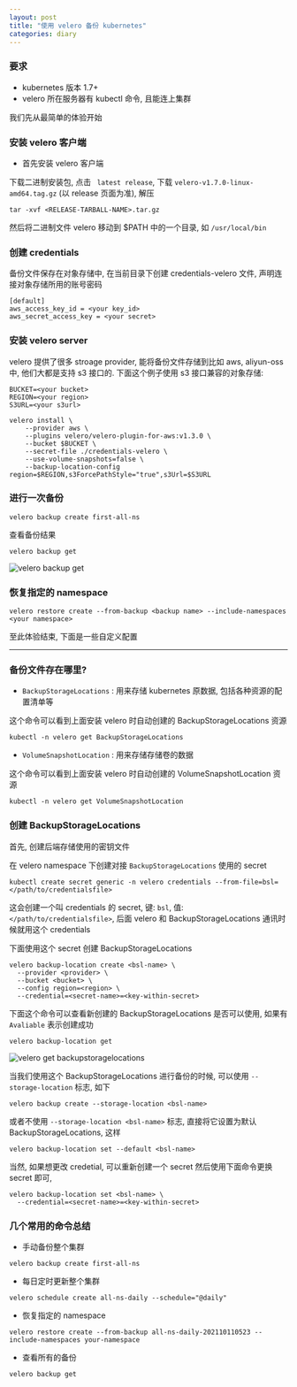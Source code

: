 ```yaml
---
layout: post
title: "使用 velero 备份 kubernetes"
categories: diary
---
```


### 要求

- kubernetes 版本 1.7+
- velero 所在服务器有 kubectl 命令, 且能连上集群


我们先从最简单的体验开始

### 安装 velero 客户端

- 首先安装 velero 客户端

下载二进制安装包, 点击 ` latest release`, 下载 `velero-v1.7.0-linux-amd64.tag.gz` (以 release 页面为准), 解压

```shell
tar -xvf <RELEASE-TARBALL-NAME>.tar.gz
```

然后将二进制文件 velero 移动到 $PATH 中的一个目录, 如 `/usr/local/bin`

### 创建 credentials

备份文件保存在对象存储中, 在当前目录下创建 credentials-velero 文件, 声明连接对象存储所用的账号密码

```shell
[default]
aws_access_key_id = <your key_id>
aws_secret_access_key = <your secret>
```

### 安装 velero server

velero 提供了很多 stroage provider, 能将备份文件存储到比如 aws, aliyun-oss 中, 他们大都是支持 s3 接口的. 下面这个例子使用 s3 接口兼容的对象存储:

```shell
BUCKET=<your bucket>
REGION=<your region>
S3URL=<your s3url>

velero install \
    --provider aws \
    --plugins velero/velero-plugin-for-aws:v1.3.0 \
    --bucket $BUCKET \
    --secret-file ./credentials-velero \
    --use-volume-snapshots=false \
    --backup-location-config region=$REGION,s3ForcePathStyle="true",s3Url=$S3URL
```

### 进行一次备份

```shell
velero backup create first-all-ns
```

查看备份结果

```shell
velero backup get
```

![velero backup get](/assets/velero-backupNrestore.assets/IMG_3623.PNG)

### 恢复指定的 namespace

```shell
velero restore create --from-backup <backup name> --include-namespaces <your namespace>
```

至此体验结束, 下面是一些自定义配置

---

### 备份文件存在哪里?

- `BackupStorageLocations` : 用来存储 kubernetes 原数据, 包括各种资源的配置清单等

这个命令可以看到上面安装 velero 时自动创建的 BackupStorageLocations 资源

```shell
kubectl -n velero get BackupStorageLocations
```

- `VolumeSnapshotLocation` : 用来存储存储卷的数据

这个命令可以看到上面安装 velero 时自动创建的 VolumeSnapshotLocation 资源

```shell
kubectl -n velero get VolumeSnapshotLocation
```

### 创建 BackupStorageLocations

首先, 创建后端存储使用的密钥文件

在 velero namespace 下创建对接 `BackupStorageLocations` 使用的 secret

```
kubectl create secret generic -n velero credentials --from-file=bsl=</path/to/credentialsfile>
```

这会创建一个叫 credentials 的 secret, 键: `bsl`, 值: `</path/to/credentialsfile>`, 后面 velero 和 BackupStorageLocations 通讯时候就用这个 credentials

下面使用这个 secret 创建 BackupStorageLocations

```
velero backup-location create <bsl-name> \
  --provider <provider> \
  --bucket <bucket> \
  --config region=<region> \
  --credential=<secret-name>=<key-within-secret>
```

下面这个命令可以查看新创建的 BackupStorageLocations 是否可以使用, 如果有 `Avaliable` 表示创建成功

```shell
velero backup-location get
```

![velero get backupstoragelocations](/assets/velero-backupNrestore.assets/IMG_3622.PNG)

当我们使用这个 BackupStorageLocations 进行备份的时候, 可以使用 `--storage-location` 标志, 如下

```shell
velero backup create --storage-location <bsl-name>

```

或者不使用 `--storage-location <bsl-name>` 标志, 直接将它设置为默认 BackupStorageLocations, 这样

```shell
velero backup-location set --default <bsl-name>
```

当然, 如果想更改 credetial, 可以重新创建一个 secret 然后使用下面命令更换 secret 即可,

```shell
velero backup-location set <bsl-name> \
  --credential=<secret-name>=<key-within-secret>
```


### 几个常用的命令总结

- 手动备份整个集群

```shell
velero backup create first-all-ns
```

- 每日定时更新整个集群

```shell
velero schedule create all-ns-daily --schedule="@daily"
```

- 恢复指定的 namespace

```shell
velero restore create --from-backup all-ns-daily-202110110523 --include-namespaces your-namespace
```

- 查看所有的备份

```shell
velero backup get
```